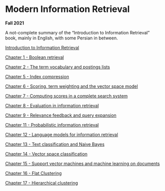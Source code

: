 # Modern Information Retrieval

**Fall 2021**

A not-complete summary of the “Introduction to Information Retrieval” book, mainly in English, with some Persian in between.

[Introduction to Information Retrieval](https://nlp.stanford.edu/IR-book/)

[Chapter 1 - Boolean retrieval](Modern%20Information%20Retrieval%20c9a4a6f882a148cf98764fcefb3974a1/Chapter%201%20-%20Boolean%20retrieval%2011860748be2444688f58915fcb35e208.md)

[Chapter 2 - The term vocabulary and postings lists](Modern%20Information%20Retrieval%20c9a4a6f882a148cf98764fcefb3974a1/Chapter%202%20-%20The%20term%20vocabulary%20and%20postings%20lists%20dbdf06755360451b94f488daf1de4bc2.md)

[Chapter 5 - Index compression](Modern%20Information%20Retrieval%20c9a4a6f882a148cf98764fcefb3974a1/Chapter%205%20-%20Index%20compression%205c2594e16bbb4014b7580dd02806ddb0.md)

[Chapter 6 - Scoring, term weighting and the vector space model](Modern%20Information%20Retrieval%20c9a4a6f882a148cf98764fcefb3974a1/Chapter%206%20-%20Scoring,%20term%20weighting%20and%20the%20vector%20f57fabdee64443dbac818473772f99f8.md)

[Chapter 7 - Computing scores in a complete search system](Modern%20Information%20Retrieval%20c9a4a6f882a148cf98764fcefb3974a1/Chapter%207%20-%20Computing%20scores%20in%20a%20complete%20search%20%20dac96433c24640c59feb5460ee512296.md)

[Chapter 8 - Evaluation in information retrieval](Modern%20Information%20Retrieval%20c9a4a6f882a148cf98764fcefb3974a1/Chapter%208%20-%20Evaluation%20in%20information%20retrieval%2050e59602c61147ec87d484afdf5bdc35.md)

[Chapter 9 - Relevance feedback and query expansion](Modern%20Information%20Retrieval%20c9a4a6f882a148cf98764fcefb3974a1/Chapter%209%20-%20Relevance%20feedback%20and%20query%20expansion%205f1aededeb66408a8cc4b92b4702ac12.md)

[Chapter 11 - Probabilistic information retrieval](Modern%20Information%20Retrieval%20c9a4a6f882a148cf98764fcefb3974a1/Chapter%2011%20-%20Probabilistic%20information%20retrieval%201862234deabf409db588da5a9b45e7f9.md)

[Chapter 12 - Language models for information retrieval](Modern%20Information%20Retrieval%20c9a4a6f882a148cf98764fcefb3974a1/Chapter%2012%20-%20Language%20models%20for%20information%20retri%2068c23c9bdb9341deb79deecfe3f7cba9.md)

[Chapter 13 - Text classification and Naive Bayes](Modern%20Information%20Retrieval%20c9a4a6f882a148cf98764fcefb3974a1/Chapter%2013%20-%20Text%20classification%20and%20Naive%20Bayes%20a872fef199c848a0b414a1d52a96b492.md)

[Chapter 14 - Vector space classification](Modern%20Information%20Retrieval%20c9a4a6f882a148cf98764fcefb3974a1/Chapter%2014%20-%20Vector%20space%20classification%20b9d257ec7a8d4a18bf5dbe242634d267.md)

[Chapter 15 - Support vector machines and machine learning on documents](Modern%20Information%20Retrieval%20c9a4a6f882a148cf98764fcefb3974a1/Chapter%2015%20-%20Support%20vector%20machines%20and%20machine%20l%205120b888320a404d8d885364f2531633.md)

[Chapter 16 - Flat Clustering](Modern%20Information%20Retrieval%20c9a4a6f882a148cf98764fcefb3974a1/Chapter%2016%20-%20Flat%20Clustering%20405f3b20520d40b1a6c695193ec958d4.md)

[Chapter 17 - Hierarchical clustering](Modern%20Information%20Retrieval%20c9a4a6f882a148cf98764fcefb3974a1/Chapter%2017%20-%20Hierarchical%20clustering%20a8a83a4ccea94da6bccab71093bc7075.md)